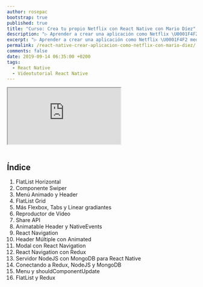 ```yaml
---
author: rosepac
bootstrap: true
published: true
title: "Curso: Crea tu propio Netflix con React Native con Mario Díez"
description: "▷ Aprender a crear una aplicación como Netflix \U0001F4F2 mediante React Native ✌️ con Mario Díez. Frameworks de creación de aplicaciones móviles nativas ⭐️"
excerpt: "▷ Aprender a crear una aplicación como Netflix \U0001F4F2 mediante React Native ✌️ con Mario Díez. Frameworks de creación de aplicaciones móviles nativas ⭐️"
permalink: /react-native-crear-aplicacion-como-netflix-con-mario-diez/
comments: false
date: 2019-09-14 06:35:00 +0200
tags:
  - React Native
  - Videotutorial React Native
---
```


<div class="embed-responsive embed-responsive-16by9">
  <iframe class="embed-responsive-item" src="https://www.youtube-nocookie.com/embed/videoseries?list=PLTlBeKQnFKtIU7Ap4jNX513lI1bC9m01X" allowfullscreen></iframe>
</div><br/>

## Índice

1. FlatList Horizontal
2. Componente Swiper
3. Menú Animado y Header
4. FlatList Grid
5. Más Flexbox, Tabs y Linear gradiantes
6. Reproductor de V&iacute;deo
7. Share API
8. Animatable Header y NativeEvents
9. React Navigation
10. Header Múltiple con Animated
11. Modal con React Navigation
12. React Navigation con Redux
13. Servidor NodeJS con MongoDB para React Native
14. Conectando a Redux, NodeJS y MongoDB
15. Menu y shouldComponentUpdate
16. FlatList y Redux
